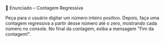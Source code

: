 📌 Enunciado – Contagem Regressiva

Peça para o usuário digitar um número inteiro positivo.
Depois, faça uma contagem regressiva a partir desse número até o zero, mostrando cada número no console.
No final da contagem, exiba a mensagem "Fim da contagem!".